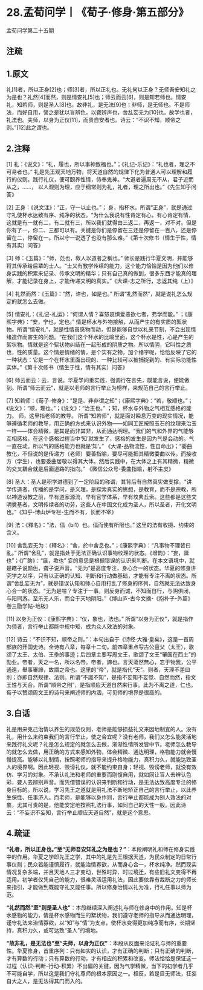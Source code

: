 # 28.孟荀问学丨《荀子·修身·第五部分》

孟荀问学第二十五期

## 注疏



## 1.原文

礼[1]者，所以正身[2]也；师[3]者，所以正礼也。无礼何以正身？无师吾安知礼之为是也？礼然[4]而然，则是情安礼[5]也；师云而云[6]，则是知若师也。情安礼，知若师，则是圣人[8]也。故非礼，是无法[9]也；非师，是无师也。不是师法，而好自用，譬之是犹以盲辨色，以聋辨声也，舍乱妄无为[10]也。故学也者，礼法也。夫师，以身为正仪[11]，而贵自安者也。诗云：“不识不知，顺帝之则。”[12]此之谓也。

## 2.注释

[1] 礼：《说文》：“礼，履也，所以事神致福也。”；《礼记-乐记》：“礼也者，理之不可易者也。” 礼是先王观天地万物，将天道自然的规律下化为普通人可以理解和履行的仪则。践行礼仪，便可颐养性情，侍奉鬼神。“大道者遍周无不从，君子近而从之，……， 以人观则为理，应于纲常则为礼，礼者，理之所出也。”《先生知乎问答》

[2] 正身：《说文注》：“正，守一以止也。”； 身，指杯水。所谓“正身”，就是通过守礼使杯水达致有序、纯净的状态。“为什么我说有性肯定有心，有心肯定有情，这就是有一就有二，有二就有三，所以我们就得由三返二，再返一，对不对。但是你有了一，你二、三都可以有。关键是你们是停留在三还是停留在一百八，还是停留在二，停留在一。所以守一说透了也没有那么难。”《第十次修书（情生于性，情有其实）问答》

[3] 师：《玉篇》：“师，范也，敎人以道者之稱也。”  师长是践行华夏文明，并能够将其传承给后辈的士人。“士又有教学传续的能力，这个能力恰恰是因为他们以修身实践的积累来记录、传承文明的精华；只有自己真的做到，很多东西才能真的理解，才能记录在身上，才能传递文明的真实。”《大课-志之所行，志返其纯（上）》

[4] 礼然而然：《玉篇》：“然，许也，如是也。” 所谓“礼然而然”，就是说礼怎么规定的就怎么去做。

[5] 情安礼：《礼记-礼运》：“何谓人情？喜怒哀惧爱恶欲七者，弗学而能。” ；《康熙字典》：“安，宁也，定也。”  情是杯水与外物接触，从而产生的有实质的絮状物。所谓“情安礼”，就是性情虽感物而动，但是能够自觉以礼来节制，不会出现情绪造作而害生的问题。“在我们这个杯水的比喻里面，这个杯水是性，心是产生的絮状物。情就是这个絮状物纠结在一起形成的阴质之物。所以情阴，它叫性之质也，性的质量。这个情是情绪的情，是个实有之物，加个绪字呢，恰恰反映了它的一种状态：它是一个在杯水里面出现的、一种比较可以被捕捉到的、有实际功能性实体。”《第十次修书（情生于性，情有其实）问答》

[6] 师云而云：云，言说。华夏学问重实践，强调行在言先，既能言说，便能做到。所谓“师云而云”，就是以老师的言行举止为榜样，来规范自己的言行举止。

[7] 知若师：《荀子-修身》：“是是、非非谓之知”；《康熙字典》：“若，敬顺也。”；《说文》：“顺，理也。”；《说文》：“治玉也。” ；知，杯水与外物之气相互感格的能力。 师，这里指老师的教导。 所谓“知若师”，就是面对瞬息万变的现实情况，能够遵循老师的教导，用正确的方式来认识外物——如同工匠按照玉石的纹理来治玉一样——体会精微，是其是而非其非，从而通达明理。“我们的气和外界的气能够互相感格，在这个感格过程当中‘知’就发生了，感格的发生是因为气是会动的。气一直在动。所以气的感格能力也就是‘知’。” 《大课-品物流性，性自命出》；“委曲教化，不但说的是传递方（老师）要善指喻，要尽可能把其精微委曲以传。而接收方（学生），也要委曲居敬以得其大体。然后实践中，在大体之上有其精微，精微的交叉耦合就是后面道路的指向。” 《微信公众号-委曲指喻，射不主皮》

[8] 圣人：圣人是积学进德到了一定阶段的称谓，其背后有自然真实做支撑。“讲学传道者，传播的是学问，是义理，是探索真实的思想，是教育，而不是宗教，所以神道设教之前，早有道家源流，早有官学体系，早有坟典丘索。这些都是这些文明奠基者，文明传续者的功劳，这些人在中国文化成为圣人，所以圣者，开化文明也。”《知乎-博山炉专栏-生而不有，长而不宰》

[9] 法：《釋名》：“法，偪（bi1）也。偪而使有所限也。” 这里的法有收摄、约束的含义。

[10] 舍乱妄无为：《釋名》：“舍，於中舍息也。”；《康熙字典》：“凡事物不理皆曰亂。” 所谓“舍乱”，就是指处于无法正确认识事物纹理的状态。《增韵》：“妄，誕也”；《广韵》：“誕，欺也” 妄的意思是根据错误的认识来判断。在本文语境中，就是瞎子说颜色，聋子说声音。“无为”是高度专注，身心合一的状态。华夏的修身讲究学之以序，只有以正确的认知、判断和行动做基础，才能有专注不离的状态。所谓“舍乱妄无为”，就是错误认知和师心自用打乱了修身的序列，自然就无法达致身心合一的状态。“无为是啥？专注于一事。则反身而诚，不知而自行，与阴俱闭，与阳同游。至乐无人乐，而合于天地阴阳。”《博山庐-古今文摘-《抱朴子-外篇》卷三勖学帖-地板》

[11] 以身为正仪：《康熙字典》：“仪，象也，法也。” 所谓“以身为正仪”，就是指作为师者，言行举止都能中规中矩，成为众人效法的对象。

[12] 诗云：“不识不知，顺帝之则。”：本句出自于《诗经·大雅·皇矣》，这是一首周部族的开国史诗。全诗有八章，每章十二句。前四章重点写古公亶父（太王），歌颂了太王、太伯、王季的事迹；后四章主要写周文王，歌颂了文王“肇国在西土”的勋业。帝者，天之一名，所以名帝。帝者，諦也。言天蕩然無心，忘于物我，公平通遠，舉事審諦，故謂之帝也。这里的“帝”，就是指代“天”。则者，天理不差曰則；亦即自然规律、法则。所谓“不識不知”，是指不妄知不妄觉、自然而然，指文王性与天合。所谓“順帝之則”，是指顺应天道自然来行事。此为不离之道，仁也。荀子以赞颂周文王的诗句来阐述师的内涵，可见师的境界是很高的。

## 3.白话

礼是用来克己治情以养生的规范仪则，老师是能够损益礼文来因地制宜的人。没有礼，用什么来约束我们的言行举止，使之合宜呢？没有老师，我们又怎么能灵活地来践行礼文呢？礼是怎么规定的就怎么去做，渐渐性情所发皆中节。老师怎么教导的就怎么去做，用正确的方式来感知外物，体会精微、通达明理，格物能力就会慢慢提高。能够以礼制情，按照老师的指导来提升格物能力，真积力久，就能达致圣人的境界啊。因此轻视、毁谤礼仪，就不能约束自身；轻视、毁谤老师，就没有效仿、学习的对象。不承认礼法和老师的重要而刚愎自用，就如同让盲人去辨认色彩，聋人去辨别声音。而凭借错误的认识来判断和行动，是无法达致高度专注的修身目标的。所以说，学习先王之道就是用礼法不断地矫正自己的言行举止，以此养生保性、任事济人。而老师，是能够以身作则，言行举止都能成为别人效法的对象，尤其可贵的是，他能安定地按照礼法行事，如同自己的天性一般。因此诗云：“不妄识不妄知，言行举止顺应天道自然”，就是这个意思。

## 4.疏证

**“礼者，所以正身也。”至“无师吾安知礼之为是也？”**：本段阐明礼和师在修身实践中的作用。华夏之学即先王之学，其中的礼是先王根据天道，为民众制定的日常行事仪则；民众若能谨慎履行，就能治情寡欲，从而身心合一，杯水纯净。然而现实情况复杂多端，并且天地人三才变动，世殊时异、时过境迁，有些旧礼文变得不再适用。初学者仅凭自己的能力，很难灵活运用礼法，因此要依靠有裁断之力的师长来指引，才能做到既能守礼又能任事。所以修身治情以礼为准，行礼任事以师为范。



**“礼然而然”至“则是圣人也”**：本段继续深入阐述礼与师在修身中的作用。知是杯水感物的能力，情是杯水感物而生的絮状物，我们遵守老师的指导从而通达明理，谨守礼法来治情寡欲，以“知”与“情”为支点，使杯水变得更加纯净而有序，长期坚持，真积力久，或可达致“圣人”的境地。



**“故非礼，是无法也”至“夫师，以身为正仪”**：本段从反面来论证礼与师的重要性。华夏修身，首重序列：只有如实的认识，才有正确的判断；只有正确的判断，才有算数的行动；只有算数的行动，才有相应的积累和改变。师法恰恰是保证这一过程（认识-判断-行动-积累）不出偏的关键，因为气学精微，当下的初学者几乎不可能自学，所以这是我们守礼尊师的根本原因之一。相反，若是目无师法，狂妄自大之人，是无法得其门而入的。